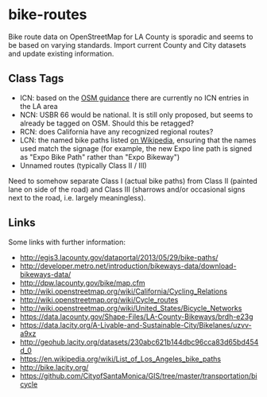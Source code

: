 # bike-routes
Bike route data on OpenStreetMap for LA County is sporadic and seems to be based on varying standards. Import current County and City datasets and update existing information.

## Class Tags
* ICN: based on the [OSM guidance](http://wiki.openstreetmap.org/wiki/Cycle_routes) there are currently no ICN entries in the LA area
* NCN: USBR 66 would be national. It is still only proposed, but seems to already be tagged on OSM. Should this be retagged?
* RCN: does California have any recognized regional routes?
* LCN: the named bike paths listed [on Wikipedia](https://en.wikipedia.org/wiki/List_of_Los_Angeles_bike_paths), ensuring that the names used match the signage (for example, the new Expo line path is signed as "Expo Bike Path" rather than "Expo Bikeway")
* Unnamed routes (typically Class II / III)

Need to somehow separate Class I (actual bike paths) from Class II (painted lane on side of the road) and Class III (sharrows and/or occasional signs next to the road, i.e. largely meaningless).

## Links
Some links with further information:
* http://egis3.lacounty.gov/dataportal/2013/05/29/bike-paths/
* http://developer.metro.net/introduction/bikeways-data/download-bikeways-data/
* http://dpw.lacounty.gov/bike/map.cfm
* http://wiki.openstreetmap.org/wiki/California/Cycling_Relations
* http://wiki.openstreetmap.org/wiki/Cycle_routes
* http://wiki.openstreetmap.org/wiki/United_States/Bicycle_Networks
* https://data.lacounty.gov/Shape-Files/LA-County-Bikeways/brdh-e23g
* https://data.lacity.org/A-Livable-and-Sustainable-City/Bikelanes/uzvv-a9xz
* http://geohub.lacity.org/datasets/230abc621b144dbc96cca83d65bd454d_0
* https://en.wikipedia.org/wiki/List_of_Los_Angeles_bike_paths
* http://bike.lacity.org/
* https://github.com/CityofSantaMonica/GIS/tree/master/transportation/bicycle
